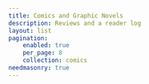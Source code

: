 ```yaml
---
title: Comics and Graphic Novels
description: Reviews and a reader log
layout: list
pagination:
    enabled: true
    per_page: 8
    collection: comics
needmasonry: true
---
```

